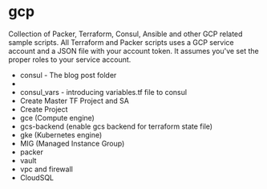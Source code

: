 # gcp
Collection of Packer, Terraform, Consul, Ansible and other GCP related sample scripts.
All Terraform and Packer scripts uses a GCP service account and a JSON file with your account token.  It assumes you've set the proper roles to your service account.

* consul - The blog post folder
*
* consul_vars - introducing variables.tf file to consul
* Create Master TF Project and SA
* Create Project
* gce (Compute engine)
* gcs-backend (enable gcs backend for terraform state file)
* gke (Kubernetes engine)
* MIG (Managed Instance Group)
* packer
* vault
* vpc and firewall
* CloudSQL
